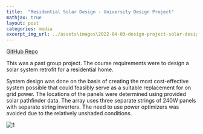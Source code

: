 ```yaml
---
title:  "Residential Solar Design - University Design Project"
mathjax: true
layout: post
categories: media
excerpt_img_url: ../assets\images\2022-04-03-design-project-solar-design\FIG4_5.png
---
```


[GitHub Repo](https://github.com/orion-miller/University-of-Guelph-Projects/tree/main/Design_Project-Solar_Design)

This was a past group project. The course requirements were to design a solar system retrofit for a residential home.

System design was done on the basis of creating the most cost-effective system possible that could feasibly serve as a suitable replacement for on grid power. The locations of the panels were determined using provided solar pathfinder data. The array uses three separate strings of 240W panels with separate string inverters. The need to use power optimizers was avoided due to the relatively unshaded conditions.

![1](/assets\images\2022-04-03-design-project-solar-design\FIG4_5.png)